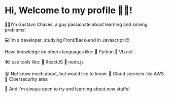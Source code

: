 # Hi, Welcome to my profile 👋😆!

🧑🏻I'm Gustavo Chaves, a guy passionate about learning and solving problems!

💻I'm a developer, studying Front/Back-end in Javascript 😊

Have knowledge on others languages like:  🔸 Python    🔸 Vb.net 

🛠I use tools like:  🔸 ReactJS    🔸 node.js 

😰 Not know much about, but would like to know:  🔸 Cloud services like AWS    🔸 Cibersecurity area

📍 And i'm always open to try and learning about new stuffs!
